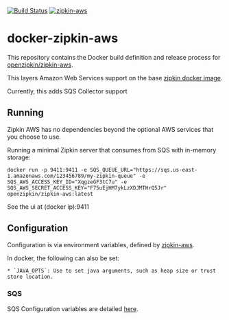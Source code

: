 [![Build Status](https://travis-ci.org/openzipkin/docker-zipkin-aws.svg)](https://travis-ci.org/openzipkin/docker-zipkin-aws)
[![zipkin-aws](https://quay.io/repository/openzipkin/zipkin-aws/status "zipkin-aws")](https://quay.io/repository/openzipkin/zipkin-aws)

# docker-zipkin-aws

This repository contains the Docker build definition and release process for
[openzipkin/zipkin-aws](https://github.com/openzipkin/zipkin-aws).

This layers Amazon Web Services support on the base [zipkin docker image](https://github.com/openzipkin/docker-zipkin).

Currently, this adds SQS Collector support

## Running

Zipkin AWS has no dependencies beyond the optional AWS services that you choose to use.

Running a minimal Zipkin server that consumes from SQS with in-memory storage:

`docker run -p 9411:9411 -e SQS_QUEUE_URL="https://sqs.us-east-1.amazonaws.com/123456789/my-zipkin-queue" -e SQS_AWS_ACCESS_KEY_ID="XqgzeGF3tC7u" -e SQS_AWS_SECRET_ACCESS_KEY="F75uEjHM7ykLzXDJMTHrQ5Jr" openzipkin/zipkin-aws:latest`

See the ui at (docker ip):9411

## Configuration

Configuration is via environment variables, defined by [zipkin-aws](https://github.com/openzipkin/zipkin-aws/blob/master/README.md).

In docker, the following can also be set:

    * `JAVA_OPTS`: Use to set java arguments, such as heap size or trust store location.

### SQS

SQS Configuration variables are detailed [here](https://github.com/openzipkin/zipkin-aws/tree/master/autoconfigure/collector-sqs#configuration).
